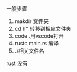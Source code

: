 一般步骤

 1. makdir 文件夹
 2. cd h* 转移到相应文件夹
 3. code .用vscode打开
 4. rustc main.rs 编译
 5. .\相关文件名


rust 没有
<!--stackedit_data:
eyJoaXN0b3J5IjpbMjAxNDk5Mzc2M119
-->